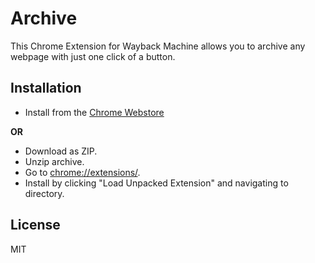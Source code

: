 # Archive

This Chrome Extension for Wayback Machine allows you to archive any webpage with just one click of a button.

## Installation
- Install from the [Chrome Webstore](https://chrome.google.com/webstore/detail/mhldogdjdfoonbolejgofhgldihjmncd/)

**OR**

- Download as ZIP.
- Unzip archive.
- Go to [chrome://extensions/](chrome://extensions/).
- Install by clicking "Load Unpacked Extension" and navigating to directory.

## License

MIT